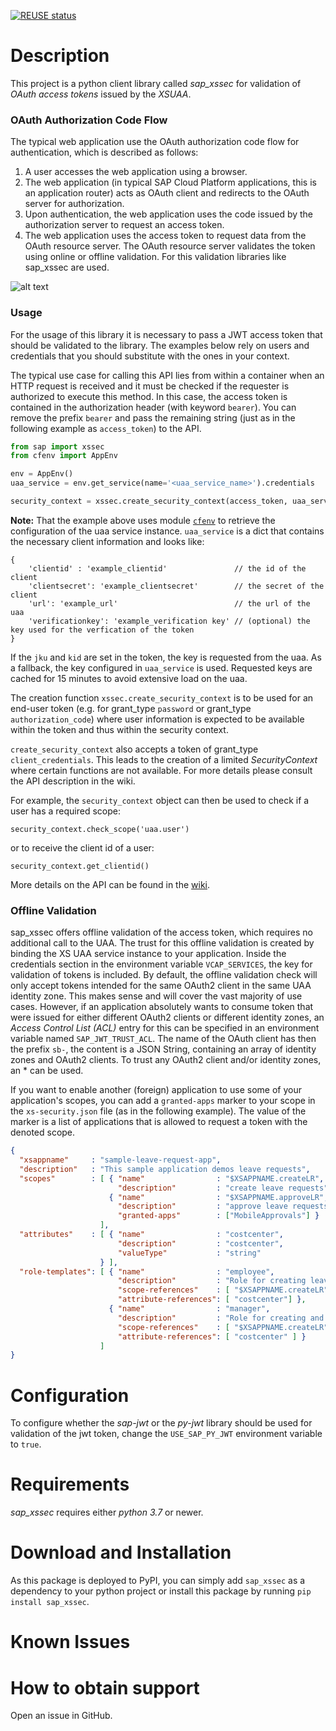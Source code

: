 [![REUSE status](https://api.reuse.software/badge/github.com/SAP/cloud-pysec)](https://api.reuse.software/info/github.com/SAP/cloud-pysec)

# Description
This project is a python client library called *sap_xssec* for validation of *OAuth access tokens* issued by the *XSUAA*. 

### OAuth Authorization Code Flow
The typical web application use the OAuth authorization code flow for authentication, which is described as follows:
1. A user accesses the web application using a browser.
2. The web application (in typical SAP Cloud Platform applications, this is an application router) acts as OAuth client and redirects
to the OAuth server for authorization.
3. Upon authentication, the web application uses the code issued by the authorization server to request an access token.
4. The web application uses the access token to request data from the OAuth resource server.
The OAuth resource server validates the token using online or offline validation.
For this validation libraries like sap_xssec are used.


![alt text](https://raw.githubusercontent.com/SAP/cloud-security-xsuaa-integration/1.4.0/images/oauth.png "OAuth authorization code flow")


### Usage

For the usage of this library it is necessary to pass a JWT access token that should be validated to the library.
The examples below rely on users and credentials that you should substitute with the ones in your context.

The typical use case for calling this API lies from within a container when an HTTP request is received and it must 
be checked if the requester is authorized to execute this method.
In this case, the access token is contained in the authorization header (with keyword `bearer`).
You can remove the prefix `bearer` and pass the remaining string (just as in the following example as `access_token`) to the API.

```python
from sap import xssec
from cfenv import AppEnv

env = AppEnv()
uaa_service = env.get_service(name='<uaa_service_name>').credentials

security_context = xssec.create_security_context(access_token, uaa_service)
```

**Note:** That the example above uses module [`cfenv`](https://pypi.python.org/pypi/cfenv) to retrieve the configuration of the uaa
service instance.
`uaa_service` is a dict that contains the necessary client information and looks like:
```
{
    'clientid' : 'example_clientid'               // the id of the client
    'clientsecret': 'example_clientsecret'        // the secret of the client
    'url': 'example_url'                          // the url of the uaa
    'verificationkey': 'example_verification key' // (optional) the key used for the verfication of the token
}

```
If the `jku` and `kid` are set in the token, the key is requested from the uaa. As a fallback, the key configured in
`uaa_service` is used. Requested keys are cached for 15 minutes to avoid extensive load on the uaa.

The creation function `xssec.create_security_context` is to be used for an end-user token (e.g. for grant_type `password`
 or grant_type `authorization_code`) where user information is expected to be available within the token and thus within the security context.

`create_security_context` also accepts a token of grant_type `client_credentials`.
This leads to the creation of a limited *SecurityContext* where certain functions are not available.
For more details please consult the API description in the wiki.

For example, the `security_context` object can then be used to check if a user has a required scope:

``` 
security_context.check_scope('uaa.user')
```

or to receive the client id of a user:

``` 
security_context.get_clientid()
```

More details on the API can be found in the [wiki](https://github.com/SAP/cloud-pysec/wiki).
### Offline Validation

sap_xssec offers offline validation of the access token, which requires no additional call to the UAA.
The trust for this offline validation is created by binding the XS UAA service instance to your application.
Inside the credentials section in the environment variable `VCAP_SERVICES`, the key for validation of tokens is included.
By default, the offline validation check will only accept tokens intended for the same OAuth2 client in the same UAA identity zone.
This makes sense and will cover the vast majority of use cases.
However, if an application absolutely wants to consume token that were issued for either different OAuth2 clients or different identity zones,
 an *Access Control List (ACL)* entry for this can be specified in an environment variable named `SAP_JWT_TRUST_ACL`.
 The name of the OAuth client has then the prefix `sb-`, the content is a JSON String, containing an array of identity zones and OAuth2 clients.
 To trust any OAuth2 client and/or identity zones, an * can be used.

If you want to enable another (foreign) application to use some of your application's scopes, you can add a ```granted-apps``` marker to your scope in the ```xs-security.json``` file (as in the following example). The value of the marker is a list of applications that is allowed to request a token with the denoted scope.

```JSON
{
  "xsappname"     : "sample-leave-request-app",
  "description"   : "This sample application demos leave requests",
  "scopes"        : [ { "name"                : "$XSAPPNAME.createLR",
                        "description"         : "create leave requests" },
                      { "name"                : "$XSAPPNAME.approveLR",
                        "description"         : "approve leave requests",
                        "granted-apps"        : ["MobileApprovals"] }
                    ],
  "attributes"    : [ { "name"                : "costcenter",
                        "description"         : "costcenter",
                        "valueType"           : "string"
                    } ],
  "role-templates": [ { "name"                : "employee",
                        "description"         : "Role for creating leave requests",
                        "scope-references"    : [ "$XSAPPNAME.createLR","JobScheduler.scheduleJobs" ],
                        "attribute-references": [ "costcenter"] },
                      { "name"                : "manager",
                        "description"         : "Role for creating and approving leave requests",
                        "scope-references"    : [ "$XSAPPNAME.createLR","$XSAPPNAME.approveLR","JobScheduler.scheduleJobs" ],
                        "attribute-references": [ "costcenter" ] }
                    ]
}
```

# Configuration
To configure whether the *sap-jwt* or the *py-jwt* library should be used for validation of the jwt token, 
change the `USE_SAP_PY_JWT` environment variable to `true`.


# Requirements
*sap_xssec* requires either *python 3.7* or newer.


# Download and Installation
As this package is deployed to PyPI, you can simply add `sap_xssec` as a dependency to your python project or 
install this package by running `pip install sap_xssec`.

# Known Issues
# How to obtain support
Open an issue in GitHub.
